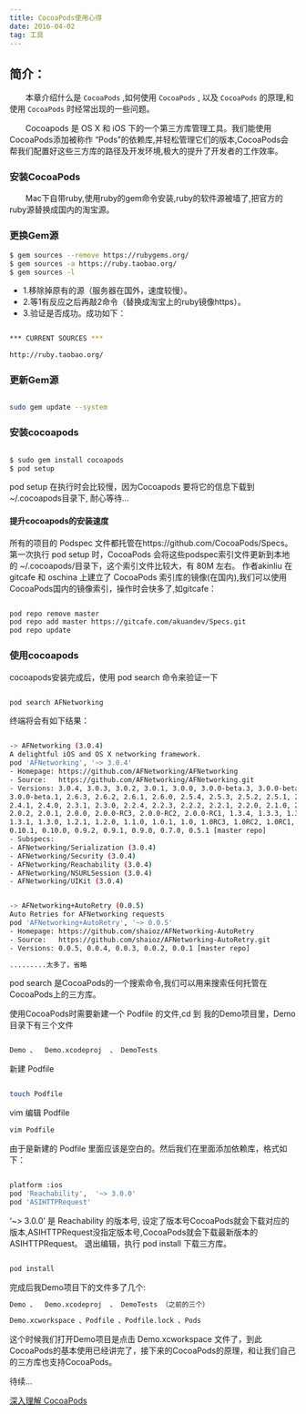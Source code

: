 ```yaml
---
title: CocoaPods使用心得
date: 2016-04-02
tag: 工具 
---
```


## 简介：
　　本章介绍什么是 `CocoaPods` ,如何使用 `CocoaPods` , 以及 `CocoaPods` 的原理,和使用 `CocoaPods` 时经常出现的一些问题。

<!--more-->

　　Cocoapods 是 OS X 和 iOS 下的一个第三方库管理工具。我们能使用CocoaPods添加被称作 “Pods”的依赖库,并轻松管理它们的版本,CocoaPods会帮我们配置好这些三方库的路径及开发环境,极大的提升了开发者的工作效率。


### 安装CocoaPods　

　　Mac下自带ruby,使用ruby的gem命令安装,ruby的软件源被墙了,把官方的ruby源替换成国内的淘宝源。

### 更换Gem源

```bash
$ gem sources --remove https://rubygems.org/
$ gem sources -a https://ruby.taobao.org/
$ gem sources -l
```
* 1.移除掉原有的源（服务器在国外，速度较慢）。
* 2.等1有反应之后再敲2命令（替换成淘宝上的ruby镜像https）。
* 3.验证是否成功。成功如下：

```bash

*** CURRENT SOURCES ***

http://ruby.taobao.org/

```

### 更新Gem源

```bash

sudo gem update --system

```
### 安装cocoapods

```bash

$ sudo gem install cocoapods
$ pod setup

```

pod setup 在执行时会比较慢，因为Cocoapods 要将它的信息下载到 ~/.cocoapods目录下, 耐心等待…


#### 提升cocoapods的安装速度

所有的项目的 Podspec 文件都托管在https://github.com/CocoaPods/Specs。第一次执行 pod setup 时，CocoaPods 会将这些podspec索引文件更新到本地的 ~/.cocoapods/目录下，这个索引文件比较大，有 80M 左右。
作者akinliu 在 gitcafe 和 oschina 上建立了 CocoaPods 索引库的镜像(在国内),我们可以使用CocoaPods国内的镜像索引，操作时会快多了,如gitcafe：

```bash

pod repo remove master
pod repo add master https://gitcafe.com/akuandev/Specs.git
pod repo update

```


### 使用cocoapods

cocoapods安装完成后，使用 pod search 命令来验证一下

```bash

pod search AFNetworking


```

终端将会有如下结果：

```bash

-> AFNetworking (3.0.4)
A delightful iOS and OS X networking framework.
pod 'AFNetworking', '~> 3.0.4'
- Homepage: https://github.com/AFNetworking/AFNetworking
- Source:   https://github.com/AFNetworking/AFNetworking.git
- Versions: 3.0.4, 3.0.3, 3.0.2, 3.0.1, 3.0.0, 3.0.0-beta.3, 3.0.0-beta.2,
3.0.0-beta.1, 2.6.3, 2.6.2, 2.6.1, 2.6.0, 2.5.4, 2.5.3, 2.5.2, 2.5.1, 2.5.0,
2.4.1, 2.4.0, 2.3.1, 2.3.0, 2.2.4, 2.2.3, 2.2.2, 2.2.1, 2.2.0, 2.1.0, 2.0.3,
2.0.2, 2.0.1, 2.0.0, 2.0.0-RC3, 2.0.0-RC2, 2.0.0-RC1, 1.3.4, 1.3.3, 1.3.2,
1.3.1, 1.3.0, 1.2.1, 1.2.0, 1.1.0, 1.0.1, 1.0, 1.0RC3, 1.0RC2, 1.0RC1,
0.10.1, 0.10.0, 0.9.2, 0.9.1, 0.9.0, 0.7.0, 0.5.1 [master repo]
- Subspecs:
- AFNetworking/Serialization (3.0.4)
- AFNetworking/Security (3.0.4)
- AFNetworking/Reachability (3.0.4)
- AFNetworking/NSURLSession (3.0.4)
- AFNetworking/UIKit (3.0.4)


-> AFNetworking+AutoRetry (0.0.5)
Auto Retries for AFNetworking requests
pod 'AFNetworking+AutoRetry', '~> 0.0.5'
- Homepage: https://github.com/shaioz/AFNetworking-AutoRetry
- Source:   https://github.com/shaioz/AFNetworking-AutoRetry.git
- Versions: 0.0.5, 0.0.4, 0.0.3, 0.0.2, 0.0.1 [master repo]

.........太多了，省略

```

pod search 是CocoaPods的一个搜索命令,我们可以用来搜索任何托管在CocoaPods上的三方库。    

使用CocoaPods时需要新建一个 Podfile 的文件,cd 到 我的Demo项目里，Demo目录下有三个文件

```bash

Demo 、  Demo.xcodeproj  、 DemoTests

```

新建 Podfile

```bash

touch Podfile

```

vim 编辑 Podfile

```bash
vim Podfile
```
由于是新建的 Podfile 里面应该是空白的。然后我们在里面添加依赖库，格式如下：

```bash

platform :ios
pod 'Reachability',  '~> 3.0.0'
pod 'ASIHTTPRequest'

```

‘~> 3.0.0’ 是 Reachability 的版本号, 设定了版本号CocoaPods就会下载对应的版本,ASIHTTPRequest没指定版本号,CocoaPods就会下载最新版本的ASIHTTPRequest。
退出编辑，执行 pod install 下载三方库。

```bash

pod install

```
完成后我Demo项目下的文件多了几个:

```bash
Demo 、  Demo.xcodeproj  、 DemoTests （之前的三个）

Demo.xcworkspace 、Podfile 、Podfile.lock 、Pods
```

这个时候我们打开Demo项目是点击 Demo.xcworkspace 文件了，到此CocoaPods的基本使用已经讲完了，接下来的CocoaPods的原理，和让我们自己的三方库也支持CocoaPods。

待续…

[深入理解 CocoaPods](http://blog.jobbole.com/53365/)    









